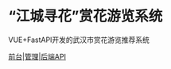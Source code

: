# “江城寻花”赏花游览系统

VUE+FastAPI开发的武汉市赏花游览推荐系统<br/>

[前台](https://github.com/weltme/WH_Flower_frontend)|[管理](https://github.com/weltme/WH_flower_management)|[后端API](https://github.com/weltme/WH_Flower_backend)

